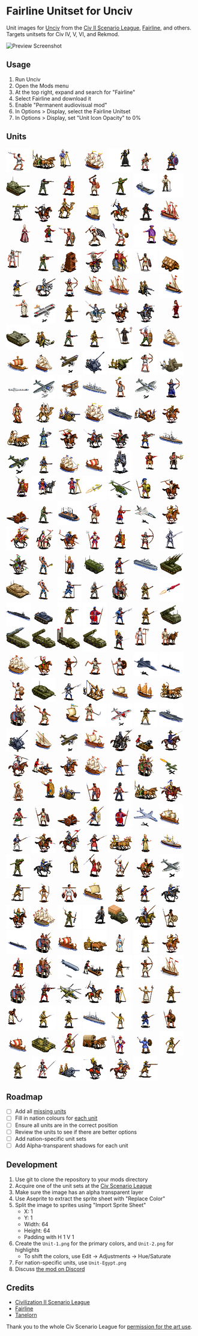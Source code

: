 # Fairline Unitset for Unciv

Unit images for [Unciv](https://github.com/yairm210/Unciv) from the [Civ II Scenario League](https://sleague.civfanatics.com), [Fairline](https://forums.civfanatics.com/members/fairline.14395/), and others. Targets unitsets for Civ IV, V, VI, and Rekmod.

![Preview Screenshot](preview.png)

## Usage

1. Run Unciv
2. Open the Mods menu
3. At the top right, expand and search for "Fairline"
4. Select Fairline and download it
5. Enable "Permanent audiovisual mod"
6. In Options > Display, select the Fairline Unitset
7. In Options > Display, set "Unit Icon Opacity" to 0%

## Units

![Axeman](Images/TileSets/Fairline/Units/Axeman.png) ![Chariot](Images/TileSets/Fairline/Units/Chariot.png) ![Explorer](Images/TileSets/Fairline/Units/Explorer.png) ![Galleon](Images/TileSets/Fairline/Units/Galleon.png) ![Great Spy](Images/TileSets/Fairline/Units/Great%20Spy.png) ![Grenadier](Images/TileSets/Fairline/Units/Grenadier.png) ![Maceman](Images/TileSets/Fairline/Units/Maceman.png) ![Mobile Artillery](Images/TileSets/Fairline/Units/Mobile%20Artillery.png) ![Navy SEAL](Images/TileSets/Fairline/Units/Navy%20SEAL.png) ![Praetorian](Images/TileSets/Fairline/Units/Praetorian.png) ![Quechua](Images/TileSets/Fairline/Units/Quechua.png) ![SAM Infantry](Images/TileSets/Fairline/Units/SAM%20Infantry.png) ![Transport](Images/TileSets/Fairline/Units/Transport.png) ![Archaeologist](Images/TileSets/Fairline/Units/Archaeologist.png) ![Bazooka](Images/TileSets/Fairline/Units/Bazooka.png) ![Berber Cavalry](Images/TileSets/Fairline/Units/Berber%20Cavalry.png) ![Caravan](Images/TileSets/Fairline/Units/Caravan.png) ![Cargo Ship](Images/TileSets/Fairline/Units/Cargo%20Ship.png) ![Comanche Rider](Images/TileSets/Fairline/Units/Comanche%20Rider.png) ![Future Soldier](Images/TileSets/Fairline/Units/Future%20Soldier.png) ![Great Galleass](Images/TileSets/Fairline/Units/Great%20Galleass.png) ![Great Musician](Images/TileSets/Fairline/Units/Great%20Musician.png) ![Great Writer](Images/TileSets/Fairline/Units/Great%20Writer.png) ![Hand-Axe](Images/TileSets/Fairline/Units/Hand-Axe.png) ![Impi](Images/TileSets/Fairline/Units/Impi.png) ![Kris Swordsman](Images/TileSets/Fairline/Units/Kris%20Swordsman.png) ![Merchant of Venice](Images/TileSets/Fairline/Units/Merchant%20of%20Venice.png) ![Nau](Images/TileSets/Fairline/Units/Nau.png) ![Pathfinder](Images/TileSets/Fairline/Units/Pathfinder.png) ![Pracinha](Images/TileSets/Fairline/Units/Pracinha.png) ![Siege Tower](Images/TileSets/Fairline/Units/Siege%20Tower.png) ![Winged Hussar](Images/TileSets/Fairline/Units/Winged%20Hussar.png) ![African Forest Elephant](Images/TileSets/Fairline/Units/African%20Forest%20Elephant.png) ![Atlatlist](Images/TileSets/Fairline/Units/Atlatlist.png) ![Battering Ram](Images/TileSets/Fairline/Units/Battering%20Ram.png) ![Carolean](Images/TileSets/Fairline/Units/Carolean.png) ![Cataphract](Images/TileSets/Fairline/Units/Cataphract.png) ![Composite Bowman](Images/TileSets/Fairline/Units/Composite%20Bowman.png) ![Dromon](Images/TileSets/Fairline/Units/Dromon.png) ![Galleass](Images/TileSets/Fairline/Units/Galleass.png) ![Gatling Gun](Images/TileSets/Fairline/Units/Gatling%20Gun.png) ![Great Admiral](Images/TileSets/Fairline/Units/Great%20Admiral.png) ![Great Prophet](Images/TileSets/Fairline/Units/Great%20Prophet.png) ![Great War Bomber](Images/TileSets/Fairline/Units/Great%20War%20Bomber.png) ![Great War Infantry](Images/TileSets/Fairline/Units/Great%20War%20Infantry.png) ![Hakkapeliitta](Images/TileSets/Fairline/Units/Hakkapeliitta.png) ![Horse Archer](Images/TileSets/Fairline/Units/Horse%20Archer.png) ![Hussar](Images/TileSets/Fairline/Units/Hussar.png) ![Inquisitor](Images/TileSets/Fairline/Units/Inquisitor.png) ![Landship](Images/TileSets/Fairline/Units/Landship.png) ![Machine Gun](Images/TileSets/Fairline/Units/Machine%20Gun.png) ![Marine](Images/TileSets/Fairline/Units/Marine.png) ![Mehal Sefari](Images/TileSets/Fairline/Units/Mehal%20Sefari.png) ![Missionary](Images/TileSets/Fairline/Units/Missionary.png) ![Pictish Warrior](Images/TileSets/Fairline/Units/Pictish%20Warrior.png) ![Privateer](Images/TileSets/Fairline/Units/Privateer.png) ![Quinquereme](Images/TileSets/Fairline/Units/Quinquereme.png) ![Sea Beggar](Images/TileSets/Fairline/Units/Sea%20Beggar.png) ![Triplane](Images/TileSets/Fairline/Units/Triplane.png) ![Anti-Aircraft Gun](Images/TileSets/Fairline/Units/Anti-Aircraft%20Gun.png) ![Anti-Tank Gun](Images/TileSets/Fairline/Units/Anti-Tank%20Gun.png) ![Archer](Images/TileSets/Fairline/Units/Archer.png) ![Artillery](Images/TileSets/Fairline/Units/Artillery.png) ![Atomic Bomb](Images/TileSets/Fairline/Units/Atomic%20Bomb.png) ![B17](Images/TileSets/Fairline/Units/B17.png) ![Ballista](Images/TileSets/Fairline/Units/Ballista.png) ![Battleship](Images/TileSets/Fairline/Units/Battleship.png) ![Berserker](Images/TileSets/Fairline/Units/Berserker.png) ![Bomber](Images/TileSets/Fairline/Units/Bomber.png) ![Bowman](Images/TileSets/Fairline/Units/Bowman.png) ![Brute](Images/TileSets/Fairline/Units/Brute.png) ![Camel Archer](Images/TileSets/Fairline/Units/Camel%20Archer.png) ![Cannon](Images/TileSets/Fairline/Units/Cannon.png) ![Caravel](Images/TileSets/Fairline/Units/Caravel.png) ![Carrier](Images/TileSets/Fairline/Units/Carrier.png) ![Catapult](Images/TileSets/Fairline/Units/Catapult.png) ![Cavalry](Images/TileSets/Fairline/Units/Cavalry.png) ![Chariot Archer](Images/TileSets/Fairline/Units/Chariot%20Archer.png) ![Chu-Ko-Nu](Images/TileSets/Fairline/Units/Chu-Ko-Nu.png) ![Companion Cavalry](Images/TileSets/Fairline/Units/Companion%20Cavalry.png) ![Conquistador](Images/TileSets/Fairline/Units/Conquistador.png) ![Cossack](Images/TileSets/Fairline/Units/Cossack.png) ![Crossbowman](Images/TileSets/Fairline/Units/Crossbowman.png) ![Destroyer](Images/TileSets/Fairline/Units/Destroyer.png) ![Fighter](Images/TileSets/Fairline/Units/Fighter.png) ![Foreign Legion](Images/TileSets/Fairline/Units/Foreign%20Legion.png) ![Frigate](Images/TileSets/Fairline/Units/Frigate.png) ![Galley](Images/TileSets/Fairline/Units/Galley.png) ![Giant Death Robot](Images/TileSets/Fairline/Units/Giant%20Death%20Robot.png) ![Great Artist](Images/TileSets/Fairline/Units/Great%20Artist.png) ![Great Engineer](Images/TileSets/Fairline/Units/Great%20Engineer.png) ![Great General](Images/TileSets/Fairline/Units/Great%20General.png) ![Great Merchant](Images/TileSets/Fairline/Units/Great%20Merchant.png) ![Great Scientist](Images/TileSets/Fairline/Units/Great%20Scientist.png) ![Guided Missile](Images/TileSets/Fairline/Units/Guided%20Missile.png) ![Helicopter Gunship](Images/TileSets/Fairline/Units/Helicopter%20Gunship.png) ![Hoplite](Images/TileSets/Fairline/Units/Hoplite.png) ![Horseman](Images/TileSets/Fairline/Units/Horseman.png) ![Hwach'a](Images/TileSets/Fairline/Units/Hwach'a.png) ![Infantry](Images/TileSets/Fairline/Units/Infantry.png) ![Ironclad](Images/TileSets/Fairline/Units/Ironclad.png) ![Jaguar](Images/TileSets/Fairline/Units/Jaguar.png) ![Janissary](Images/TileSets/Fairline/Units/Janissary.png) ![Jet Fighter](Images/TileSets/Fairline/Units/Jet%20Fighter.png) ![Keshik](Images/TileSets/Fairline/Units/Keshik.png) ![Khan](Images/TileSets/Fairline/Units/Khan.png) ![Knight](Images/TileSets/Fairline/Units/Knight.png) ![Lancer](Images/TileSets/Fairline/Units/Lancer.png) ![Landsknecht](Images/TileSets/Fairline/Units/Landsknecht.png) ![Legion](Images/TileSets/Fairline/Units/Legion.png) ![Longbowman](Images/TileSets/Fairline/Units/Longbowman.png) ![Longswordsman](Images/TileSets/Fairline/Units/Longswordsman.png) ![Mandekalu Cavalry](Images/TileSets/Fairline/Units/Mandekalu%20Cavalry.png) ![Maori Warrior](Images/TileSets/Fairline/Units/Maori%20Warrior.png) ![Marauder](Images/TileSets/Fairline/Units/Marauder.png) ![Mechanized Infantry](Images/TileSets/Fairline/Units/Mechanized%20Infantry.png) ![Minuteman](Images/TileSets/Fairline/Units/Minuteman.png) ![Missile Cruiser](Images/TileSets/Fairline/Units/Missile%20Cruiser.png) ![Mobile SAM](Images/TileSets/Fairline/Units/Mobile%20SAM.png) ![Modern Armor](Images/TileSets/Fairline/Units/Modern%20Armor.png) ![Mohawk Warrior](Images/TileSets/Fairline/Units/Mohawk%20Warrior.png) ![Musketeer](Images/TileSets/Fairline/Units/Musketeer.png) ![Musketman](Images/TileSets/Fairline/Units/Musketman.png) ![Naresuan's Elephant](Images/TileSets/Fairline/Units/Naresuan's%20Elephant.png) ![Norwegian Ski Infantry](Images/TileSets/Fairline/Units/Norwegian%20Ski%20Infantry.png) ![Nuclear Missile](Images/TileSets/Fairline/Units/Nuclear%20Missile.png) ![Nuclear Submarine](Images/TileSets/Fairline/Units/Nuclear%20Submarine.png) ![Panzer](Images/TileSets/Fairline/Units/Panzer.png) ![Paratrooper](Images/TileSets/Fairline/Units/Paratrooper.png) ![Persian Immortal](Images/TileSets/Fairline/Units/Persian%20Immortal.png) ![Pikeman](Images/TileSets/Fairline/Units/Pikeman.png) ![Rifleman](Images/TileSets/Fairline/Units/Rifleman.png) ![Rocket Artillery](Images/TileSets/Fairline/Units/Rocket%20Artillery.png) ![SS Booster](Images/TileSets/Fairline/Units/SS%20Booster.png) ![SS Cockpit](Images/TileSets/Fairline/Units/SS%20Cockpit.png) ![SS Engine](Images/TileSets/Fairline/Units/SS%20Engine.png) ![SS Stasis Chamber](Images/TileSets/Fairline/Units/SS%20Stasis%20Chamber.png) ![Samurai](Images/TileSets/Fairline/Units/Samurai.png) ![Scout](Images/TileSets/Fairline/Units/Scout.png) ![Settler](Images/TileSets/Fairline/Units/Settler.png) ![Ship of the Line](Images/TileSets/Fairline/Units/Ship%20of%20the%20Line.png) ![Sipahi](Images/TileSets/Fairline/Units/Sipahi.png) ![Skirmisher](Images/TileSets/Fairline/Units/Skirmisher.png) ![Slinger](Images/TileSets/Fairline/Units/Slinger.png) ![Spearman](Images/TileSets/Fairline/Units/Spearman.png) ![Stealth Bomber](Images/TileSets/Fairline/Units/Stealth%20Bomber.png) ![Submarine](Images/TileSets/Fairline/Units/Submarine.png) ![Swordsman](Images/TileSets/Fairline/Units/Swordsman.png) ![Tank](Images/TileSets/Fairline/Units/Tank.png) ![Tercio](Images/TileSets/Fairline/Units/Tercio.png) ![Trebuchet](Images/TileSets/Fairline/Units/Trebuchet.png) ![Trireme](Images/TileSets/Fairline/Units/Trireme.png) ![Turtle Ship](Images/TileSets/Fairline/Units/Turtle%20Ship.png) ![War Chariot](Images/TileSets/Fairline/Units/War%20Chariot.png) ![War Elephant](Images/TileSets/Fairline/Units/War%20Elephant.png) ![Warrior](Images/TileSets/Fairline/Units/Warrior.png) ![Work Boats](Images/TileSets/Fairline/Units/Work%20Boats.png) ![Worker](Images/TileSets/Fairline/Units/Worker.png) ![Zero](Images/TileSets/Fairline/Units/Zero.png) ![AT Crew](Images/TileSets/Fairline/Units/AT%20Crew.png) ![Aircraft Carrier](Images/TileSets/Fairline/Units/Aircraft%20Carrier.png) ![Anti-Air Gun](Images/TileSets/Fairline/Units/Anti-Air%20Gun.png) ![Barbary Corsair](Images/TileSets/Fairline/Units/Barbary%20Corsair.png) ![Biplane](Images/TileSets/Fairline/Units/Biplane.png) ![Bireme](Images/TileSets/Fairline/Units/Bireme.png) ![Black Army](Images/TileSets/Fairline/Units/Black%20Army.png) ![Bombard](Images/TileSets/Fairline/Units/Bombard.png) ![Comandante General](Images/TileSets/Fairline/Units/Comandante%20General.png) ![Courser](Images/TileSets/Fairline/Units/Courser.png) ![Crouching Tiger](Images/TileSets/Fairline/Units/Crouching%20Tiger.png) ![Cuirassier](Images/TileSets/Fairline/Units/Cuirassier.png) ![De Zeven Provincien](Images/TileSets/Fairline/Units/De%20Zeven%20Provincien.png) ![Digger](Images/TileSets/Fairline/Units/Digger.png) ![Domrey](Images/TileSets/Fairline/Units/Domrey.png) ![Drone](Images/TileSets/Fairline/Units/Drone.png) ![Eagle Warrior](Images/TileSets/Fairline/Units/Eagle%20Warrior.png) ![Envoy](Images/TileSets/Fairline/Units/Envoy.png) ![Field Cannon](Images/TileSets/Fairline/Units/Field%20Cannon.png) ![Gaesatae](Images/TileSets/Fairline/Units/Gaesatae.png) ![Garde Imperiale](Images/TileSets/Fairline/Units/Garde%20Imperiale.png) ![Heavy Chariot](Images/TileSets/Fairline/Units/Heavy%20Chariot.png) ![Hetairoi](Images/TileSets/Fairline/Units/Hetairoi.png) ![Highlander](Images/TileSets/Fairline/Units/Highlander.png) ![Hul'che](Images/TileSets/Fairline/Units/Hul'che.png) ![Hwacha](Images/TileSets/Fairline/Units/Hwacha.png) ![Hypaspist](Images/TileSets/Fairline/Units/Hypaspist.png) ![Immortal](Images/TileSets/Fairline/Units/Immortal.png) ![Jet Bomber](Images/TileSets/Fairline/Units/Jet%20Bomber.png) ![Jong](Images/TileSets/Fairline/Units/Jong.png) ![Line Infantry](Images/TileSets/Fairline/Units/Line%20Infantry.png) ![Llanero](Images/TileSets/Fairline/Units/Llanero.png) ![Mamluk](Images/TileSets/Fairline/Units/Mamluk.png) ![Man-At-Arms](Images/TileSets/Fairline/Units/Man-At-Arms.png) ![Maryannu Chariot Archer](Images/TileSets/Fairline/Units/Maryannu%20Chariot%20Archer.png) ![Medic](Images/TileSets/Fairline/Units/Medic.png) ![Minas Geraes](Images/TileSets/Fairline/Units/Minas%20Geraes.png) ![Modern AT](Images/TileSets/Fairline/Units/Modern%20AT.png) ![Mountie](Images/TileSets/Fairline/Units/Mountie.png) ![Naturalist](Images/TileSets/Fairline/Units/Naturalist.png) ![Ngao Mbeba](Images/TileSets/Fairline/Units/Ngao%20Mbeba.png) ![Nihang](Images/TileSets/Fairline/Units/Nihang.png) ![Oromo Cavalry](Images/TileSets/Fairline/Units/Oromo%20Cavalry.png) ![P-51 Mustang](Images/TileSets/Fairline/Units/P-51%20Mustang.png) ![Pike and Shot](Images/TileSets/Fairline/Units/Pike%20and%20Shot.png) ![Pitati Archer](Images/TileSets/Fairline/Units/Pitati%20Archer.png) ![Polder Builder](Images/TileSets/Fairline/Units/Polder%20Builder.png) ![Quadrireme](Images/TileSets/Fairline/Units/Quadrireme.png) ![Ranger](Images/TileSets/Fairline/Units/Ranger.png) ![Redcoat](Images/TileSets/Fairline/Units/Redcoat.png) ![Rough Rider](Images/TileSets/Fairline/Units/Rough%20Rider.png) ![Saka Horse Archer](Images/TileSets/Fairline/Units/Saka%20Horse%20Archer.png) ![Sea Dog](Images/TileSets/Fairline/Units/Sea%20Dog.png) ![Spec Ops](Images/TileSets/Fairline/Units/Spec%20Ops.png) ![Spy](Images/TileSets/Fairline/Units/Spy.png) ![Supply Convoy](Images/TileSets/Fairline/Units/Supply%20Convoy.png) ![Tagma](Images/TileSets/Fairline/Units/Tagma.png) ![Toa](Images/TileSets/Fairline/Units/Toa.png) ![U-Boat](Images/TileSets/Fairline/Units/U-Boat.png) ![Varu](Images/TileSets/Fairline/Units/Varu.png) ![Viking Longship](Images/TileSets/Fairline/Units/Viking%20Longship.png) ![War-Cart](Images/TileSets/Fairline/Units/War-Cart.png) ![Warrior Monk](Images/TileSets/Fairline/Units/Warrior%20Monk.png) ![Abambowa](Images/TileSets/Fairline/Units/Abambowa.png) ![Keshig](Images/TileSets/Fairline/Units/Keshig.png) ![Roman Legion](Images/TileSets/Fairline/Units/Roman%20Legion.png) ![Yuthahathi](Images/TileSets/Fairline/Units/Yuthahathi.png) ![Airship](Images/TileSets/Fairline/Units/Airship.png) ![Akyat Cannon](Images/TileSets/Fairline/Units/Akyat%20Cannon.png) ![Anti-Tank Rifle](Images/TileSets/Fairline/Units/Anti-Tank%20Rifle.png) ![Apedemaks Bow](Images/TileSets/Fairline/Units/Apedemaks%20Bow.png) ![Baghlah](Images/TileSets/Fairline/Units/Baghlah.png) ![Ballista Elephant](Images/TileSets/Fairline/Units/Ballista%20Elephant.png) ![Black Arquebusier](Images/TileSets/Fairline/Units/Black%20Arquebusier.png) ![Cardoen](Images/TileSets/Fairline/Units/Cardoen.png) ![Comanche Riders](Images/TileSets/Fairline/Units/Comanche%20Riders.png) ![Combat Engineer](Images/TileSets/Fairline/Units/Combat%20Engineer.png) ![Dalai Lama](Images/TileSets/Fairline/Units/Dalai%20Lama.png) ![Expeditionary Force](Images/TileSets/Fairline/Units/Expeditionary%20Force.png) ![Fast Worker](Images/TileSets/Fairline/Units/Fast%20Worker.png) ![Fenian](Images/TileSets/Fairline/Units/Fenian.png) ![Force Publique](Images/TileSets/Fairline/Units/Force%20Publique.png) ![Heavy Cruiser](Images/TileSets/Fairline/Units/Heavy%20Cruiser.png) ![Koa](Images/TileSets/Fairline/Units/Koa.png) ![Landwehr](Images/TileSets/Fairline/Units/Landwehr.png) ![Laputtu](Images/TileSets/Fairline/Units/Laputtu.png) ![Longship](Images/TileSets/Fairline/Units/Longship.png) ![M-84](Images/TileSets/Fairline/Units/M-84.png) ![Phalanx](Images/TileSets/Fairline/Units/Phalanx.png) ![Pioneer](Images/TileSets/Fairline/Units/Pioneer.png) ![Reislaufer](Images/TileSets/Fairline/Units/Reislaufer.png) ![Seaxman](Images/TileSets/Fairline/Units/Seaxman.png) ![Sissi](Images/TileSets/Fairline/Units/Sissi.png) ![Ski Infantry](Images/TileSets/Fairline/Units/Ski%20Infantry.png) ![Swiss Guard](Images/TileSets/Fairline/Units/Swiss%20Guard.png) ![Tachanka](Images/TileSets/Fairline/Units/Tachanka.png) ![Timurid Rider](Images/TileSets/Fairline/Units/Timurid%20Rider.png) ![Ulan](Images/TileSets/Fairline/Units/Ulan.png) ![Vanator](Images/TileSets/Fairline/Units/Vanator.png) 

## Roadmap

- [ ] Add all [missing units](Units.md)
- [ ] Fill in nation colours for [each unit](Units.md)
- [ ] Ensure all units are in the correct position
- [ ] Review the units to see if there are better options
- [ ] Add nation-specific unit sets
- [ ] Add Alpha-transparent shadows for each unit

## Development

1. Use git to clone the repository to your mods directory
1. Acquire one of the unit sets at the [Civ Scenario League](https://sleague.civfanatics.com)
2. Make sure the image has an alpha transparent layer
3. Use Aseprite to extract the sprite sheet with "Replace Color"
4. Split the image to sprites using "Import Sprite Sheet"
    - X: 1
    - Y: 1
    - Width: 64
    - Height: 64
    - Padding with H 1 V 1
4. Create the `Unit-1.png` for the primary colors, and `Unit-2.png` for highlights
    - To shift the colors, use Edit -> Adjustments -> Hue/Saturate
5. For nation-specific units, use `Unit-Egypt.png`
6. Discuss [the mod on Discord](https://discord.com/channels/586194543280390151/1305371564044456046)

## Credits

- [Civilization II Scenario League](https://sleague.civfanatics.com)
- [Fairline](https://forums.civfanatics.com/members/fairline.14395/#about)
- [Tanelorn](https://forums.civfanatics.com/members/tanelorn.22178/)

Thank you to the whole Civ Scenario League for [permission for the art use](https://forums.civfanatics.com/threads/best-scenarios-of-all-time.692842/#post-16703990).
